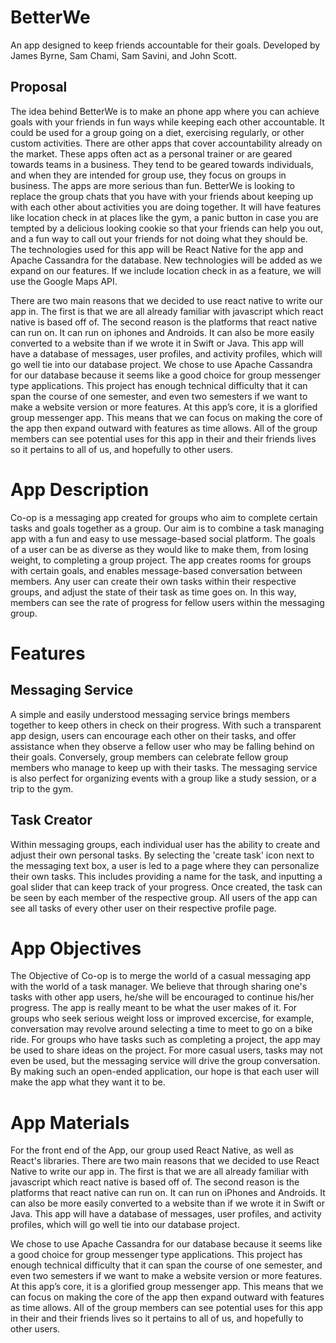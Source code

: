 # BetterWe
An app designed to keep friends accountable for their goals. Developed by James Byrne, Sam Chami, Sam Savini, and John Scott.

## Proposal
The idea behind BetterWe is to make an phone app where you can achieve goals with your friends in fun ways while keeping each other accountable. It could be used for a group going on a diet, exercising regularly, or other custom activities. There are other apps that cover accountability already on the market. These apps often act as a personal trainer or are geared towards teams in a business. They tend to be geared towards individuals, and when they are intended for group use, they focus on groups in business. The apps are more serious than fun. BetterWe is looking to replace the group chats that you have with your friends about keeping up with each other about activities you are doing together. It will have features like location check in at places like the gym, a panic button in case you are tempted by a delicious looking cookie so that your friends can help you out, and a fun way to call out your friends for not doing what they should be. The technologies used for this app will be React Native for the app and Apache Cassandra for the database. New technologies will be added as we expand on our features. If we include location check in as a feature, we will use the Google Maps API.

There are two main reasons that we decided to use react native to write our app in. The first is that we are all already familiar with javascript which react native is based off of. The second reason is the platforms that react native can run on. It can run on iphones and Androids. It can also be more easily converted to a website than if we wrote it in Swift or Java. This app will have a database of messages, user profiles, and activity profiles, which will go well tie into our database project. We chose to use Apache Cassandra for our database because it seems like a good choice for group messenger type applications. This project has enough technical difficulty that it can span the course of one semester, and even two semesters if we want to make a website version or more features. At this app’s core, it is a glorified group messenger app. This means that we can focus on making the core of the app then expand outward with features as time allows. All of the group members can see potential uses for this app in their and their friends lives so it pertains to all of us, and hopefully to other users.



# App Description
Co-op is a messaging app created for groups who aim to complete certain tasks and goals together as a group. Our aim is to combine a task managing app with a fun and easy to use message-based social platform. The goals of a user can be as diverse as they would like to make them, from losing weight, to completing a group project. The app creates rooms for groups with certain goals, and enables message-based conversation between members. Any user can create their own tasks within their respective groups, and adjust the state of their task as time goes on. In this way, members can see the rate of progress for fellow users within the messaging group.

# Features

## Messaging Service
A simple and easily understood messaging service brings members together to keep others in check on their progress. With such a transparent app design, users can encourage each other on their tasks, and offer assistance when they observe a fellow user who may be falling behind on their goals. Conversely, group members can celebrate fellow group members who manage to keep up with their tasks. The messaging service is also perfect for organizing events with a group like a study session, or a trip to the gym.

## Task Creator
Within messaging groups, each individual user has the ability to create and adjust their own personal tasks. By selecting the 'create task' icon next to the messaging text box, a user is led to a page where they can personalize their own tasks. This includes providing a name for the task, and inputting a goal slider that can keep track of your progress. Once created, the task can be seen by each member of the respective group. All users of the app can see all tasks of every other user on their respective profile page.

# App Objectives
 The Objective of Co-op is to merge the world of a casual messaging app with the world of a task manager. We believe that through sharing one's tasks with other app users, he/she will be encouraged to continue his/her progress. The app is really meant to be what the user makes of it. For groups who seek serious weight loss or improved excercise, for example, conversation may revolve around selecting a time to meet to go on a bike ride. For groups who have tasks such as completing a project, the app may be used to share ideas on the project. For more casual users, tasks may not even be used, but the messaging service will drive the group conversation. By making such an open-ended application, our hope is that each user will make the app what they want it to be.

# App Materials

 For the front end of the App, our group used React Native, as well as React's libraries. There are two main reasons that we decided to use React Native to write our app in. The first is that we are all already familiar with javascript which react native is based off of. The second reason is the platforms that react native can run on. It can run on iPhones and Androids. It can also be more easily converted to a website than if we wrote it in Swift or Java. This app will have a database of messages, user profiles, and activity profiles, which will go well tie into our database project.

We chose to use Apache Cassandra for our database because it seems like a good choice for group messenger type applications. This project has enough technical difficulty that it can span the course of one semester, and even two semesters if we want to make a website version or more features. At this app’s core, it is a glorified group messenger app. This means that we can focus on making the core of the app then expand outward with features as time allows. All of the group members can see potential uses for this app in their and their friends lives so it pertains to all of us, and hopefully to other users.

